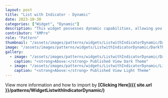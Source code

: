 ```yaml
---
layout: post
title: "List with Indicator - Dynamic"
date: 2023-10-30
categories: ["Widget", "Dynamic"]
description: "This widget possesses dynamic capabilities, allowing you to use a data source to control its content growth."
contributor: "XMPro"
role: "Pattern"
thumbnail: "/assets/images/patterns/widgets/ListwithIndicatorDynamic/DarkTheme/ListwithIndicatorDynamicPublishedMode.png"
image: "/assets/images/patterns/widgets/ListwithIndicatorDynamic/DarkTheme/ListwithIndicatorDynamicPublishedMode.png"
gallery:
  - image: "/assets/images/patterns/widgets/ListwithIndicatorDynamic/DarkTheme/ListwithIndicatorDynamicPublishedMode.png"
    caption: "<strong>Above:</strong> Published View Dark Theme"
  - image: "/assets/images/patterns/widgets/ListwithIndicatorDynamic/LightTheme/ListwithIndicatorDynamicPublishedMode.png"
    caption: "<strong>Above:</strong> Published View Light Theme"
---
```


View more information and how to import by <strong>[Clicking Here]({{ site.url }}/patterns/WidgetListwithIndicatorDynamic/)</strong>